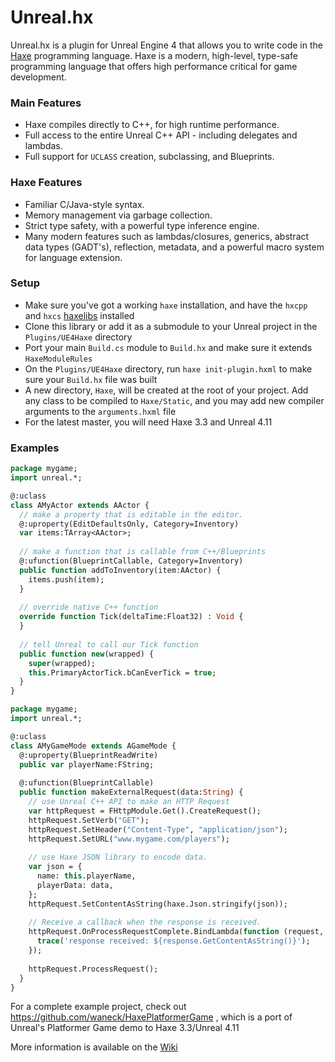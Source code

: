 # Unreal.hx

Unreal.hx is a plugin for Unreal Engine 4 that allows you to write code in the [Haxe](http://haxe.org/) programming language. Haxe is a modern, high-level, type-safe programming language that offers high performance critical for game development.

### Main Features
- Haxe compiles directly to C++, for high runtime performance.
- Full access to the entire Unreal C++ API - including delegates and lambdas.
- Full support for `UCLASS` creation, subclassing, and Blueprints.

### Haxe Features
- Familiar C/Java-style syntax.
- Memory management via garbage collection.
- Strict type safety, with a powerful type inference engine.
- Many modern features such as lambdas/closures, generics, abstract data types (GADT's), reflection, metadata, and a powerful macro system for language extension.

### Setup

* Make sure you've got a working `haxe` installation, and have the `hxcpp` and `hxcs` [haxelibs](http://haxe.org/manual/haxelib-using.html) installed
* Clone this library or add it as a submodule to your Unreal project in the `Plugins/UE4Haxe` directory
* Port your main `Build.cs` module to `Build.hx` and make sure it extends `HaxeModuleRules`
* On the `Plugins/UE4Haxe` directory, run `haxe init-plugin.hxml` to make sure your `Build.hx` file was built
* A new directory, `Haxe`, will be created at the root of your project. Add any class to be compiled to `Haxe/Static`, and you may add new compiler arguments to the `arguments.hxml` file
* For the latest master, you will need Haxe 3.3 and Unreal 4.11 

### Examples

```haxe
package mygame;
import unreal.*;

@:uclass
class AMyActor extends AActor {
  // make a property that is editable in the editor.
  @:uproperty(EditDefaultsOnly, Category=Inventory)
  var items:TArray<AActor>;
  
  // make a function that is callable from C++/Blueprints
  @:ufunction(BlueprintCallable, Category=Inventory)
  public function addToInventory(item:AActor) {
    items.push(item);
  }
  
  // override native C++ function
  override function Tick(deltaTime:Float32) : Void {
  }
  
  // tell Unreal to call our Tick function
  public function new(wrapped) {
    super(wrapped);
    this.PrimaryActorTick.bCanEverTick = true;
  }
}
```


```haxe
package mygame;
import unreal.*;

@:uclass
class AMyGameMode extends AGameMode {
  @:uproperty(BlueprintReadWrite)
  public var playerName:FString;
  
  @:ufunction(BlueprintCallable)
  public function makeExternalRequest(data:String) {
    // use Unreal C++ API to make an HTTP Request
    var httpRequest = FHttpModule.Get().CreateRequest();
    httpRequest.SetVerb("GET");
    httpRequest.SetHeader("Content-Type", "application/json");
    httpRequest.SetURL("www.mygame.com/players");
    
    // use Haxe JSON library to encode data.
    var json = {
      name: this.playerName,
      playerData: data,
    };
    httpRequest.SetContentAsString(haxe.Json.stringify(json));
    
    // Receive a callback when the response is received.
    httpRequest.OnProcessRequestComplete.BindLambda(function (request, response, success) {
      trace('response received: ${response.GetContentAsString()}');
    });
    
    httpRequest.ProcessRequest();
  }
}
```

For a complete example project, check out https://github.com/waneck/HaxePlatformerGame , which is a port of Unreal's Platformer Game demo to Haxe 3.3/Unreal 4.11

More information is available on the [Wiki](https://github.com/proletariatgames/ue4hx/wiki)
